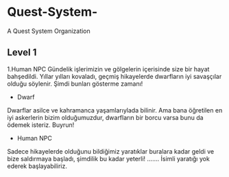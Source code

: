 # Quest-System-

A Quest System Organization

## Level 1

1.Human NPC 
Gündelik işlerimizin ve gölgelerin içerisinde size bir hayat bahşedildi. Yıllar yılları kovaladı, geçmiş hikayelerde dwarfların iyi savaşçılar olduğu söylenir. Şimdi bunları gösterme zamanı!

- Dwarf

Dwarflar asilce ve kahramanca yaşamlarıylada bilinir. Ama bana öğretilen en iyi askerlerin bizim olduğumuzdur, dwarfların bir borcu varsa bunu da ödemek isteriz. Buyrun!

- Human NPC

Sadece hikayelerde olduğunu bildiğimiz yaratıklar buralara kadar geldi ve bize saldırmaya başladı, şimdilik bu kadar yeterli! ……. İsimli yaratığı yok ederek başlayabiliriz.





